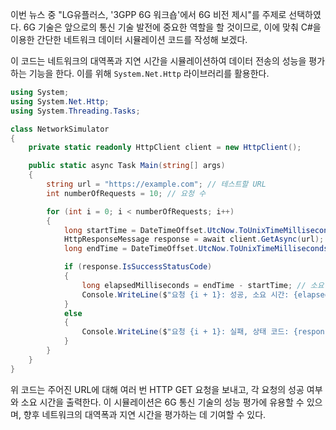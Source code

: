 이번 뉴스 중 "LG유플러스, '3GPP 6G 워크숍'에서 6G 비전 제시"를 주제로 선택하였다. 6G 기술은 앞으로의 통신 기술 발전에 중요한 역할을 할 것이므로, 이에 맞춰 C#을 이용한 간단한 네트워크 데이터 시뮬레이션 코드를 작성해 보겠다.

이 코드는 네트워크의 대역폭과 지연 시간을 시뮬레이션하여 데이터 전송의 성능을 평가하는 기능을 한다. 이를 위해 `System.Net.Http` 라이브러리를 활용한다.

```csharp
using System;
using System.Net.Http;
using System.Threading.Tasks;

class NetworkSimulator
{
    private static readonly HttpClient client = new HttpClient();

    public static async Task Main(string[] args)
    {
        string url = "https://example.com"; // 테스트할 URL
        int numberOfRequests = 10; // 요청 수

        for (int i = 0; i < numberOfRequests; i++)
        {
            long startTime = DateTimeOffset.UtcNow.ToUnixTimeMilliseconds(); // 시작 시간
            HttpResponseMessage response = await client.GetAsync(url);
            long endTime = DateTimeOffset.UtcNow.ToUnixTimeMilliseconds(); // 종료 시간

            if (response.IsSuccessStatusCode)
            {
                long elapsedMilliseconds = endTime - startTime; // 소요 시간
                Console.WriteLine($"요청 {i + 1}: 성공, 소요 시간: {elapsedMilliseconds}ms");
            }
            else
            {
                Console.WriteLine($"요청 {i + 1}: 실패, 상태 코드: {response.StatusCode}");
            }
        }
    }
}
```

위 코드는 주어진 URL에 대해 여러 번 HTTP GET 요청을 보내고, 각 요청의 성공 여부와 소요 시간을 출력한다. 이 시뮬레이션은 6G 통신 기술의 성능 평가에 유용할 수 있으며, 향후 네트워크의 대역폭과 지연 시간을 평가하는 데 기여할 수 있다.